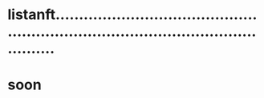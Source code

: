 # listanft..........................................................................................................
# soon
